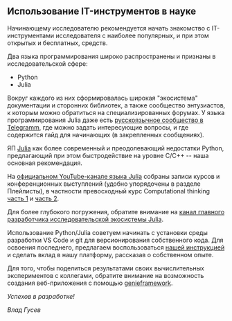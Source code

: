 ## Использование IT-инструментов в науке

Начинающему исследователю рекомендуется начать знакомство с IT-инструментами исследователя с наиболее популярных, и при этом открытых и бесплатных, средств.

Два языка программирования широко распространены и признаны в исследовательской сфере:
- Python
- Julia

Вокруг каждого из них сформировалась широкая "экосистема" документации и сторонних библиотек, а также сообщество энтузиастов, к которым можно обратиться на специализированных форумах. У языка программирования Julia даже есть [русскоязычное сообщество в Telegramm](https://t.me/JuliaLanguage), где можно задать интересующие вопросы, и где содержится гайд для начинающих (в закрепленных сообщениях).

ЯП [Julia](https://julialang.org/) как более современный и преодолевающий недостатки Python, предлагающий при этом быстродействие на уровне C/C++ -- наша основная рекомендация.

На [официальном YouTube-канале языка Julia](https://www.youtube.com/c/TheJuliaLanguage) собраны записи курсов и конференционных выступлений (удобно упорядочены в разделе Плейлисты), в частности превосходный курс Computational thinking [часть 1](https://www.youtube.com/playlist?list=PLP8iPy9hna6Q2Kr16aWPOKE0dz9OnsnIJ) и [часть 2](https://www.youtube.com/playlist?list=PLP8iPy9hna6T56GkMHEdSrjCCheNuEwI0).

Для более глубокого погружения, обратите внимание на [канал главного разработчика исследовательской экосистемы Julia](https://www.youtube.com/channel/UCDtsHjkOEMHYPGgpKX8VOPg).


Использование Python/Julia советуем начинать с установки среды разработки VS Code и git для версионирования собственного кода. Для освоения последнего, предлагаем воспользоваться [нашей инструкцией](./help/) и сделать вклад в нашу платформу, рассказав о собственном опыте.

Для того, чтобы поделиться результатами своих вычислительных экспериментов с коллегами, обратите внимание на возможность создания веб-приложения с помощью [genieframework](https://genieframework.com/).


*Успехов в разработке!*

*Влад Гусев*